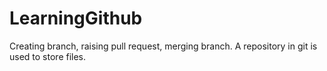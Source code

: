 # LearningGithub
Creating branch, raising pull request, merging branch. A repository in git is used to store files.
